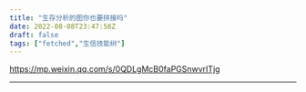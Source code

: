 ```yaml
---
title: "生存分析的图你也要拼接吗"
date: 2022-08-08T23:47:58Z
draft: false
tags: ["fetched","生信技能树"]
---
```


https://mp.weixin.qq.com/s/0QDLgMcB0faPGSnwvrITjg

---


